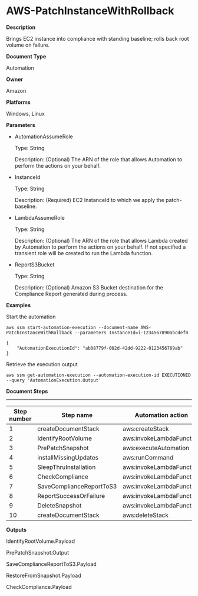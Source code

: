 # AWS\-PatchInstanceWithRollback<a name="automation-aws-patchinstancewithrollback"></a>

**Description**

Brings EC2 instance into compliance with standing baseline; rolls back root volume on failure\.

**Document Type**

Automation

**Owner**

Amazon

**Platforms**

Windows, Linux

**Parameters**
+ AutomationAssumeRole

  Type: String

  Description: \(Optional\) The ARN of the role that allows Automation to perform the actions on your behalf\.
+ InstanceId

  Type: String

  Description: \(Required\) EC2 InstanceId to which we apply the patch\-baseline\.
+ LambdaAssumeRole

  Type: String

  Description: \(Optional\) The ARN of the role that allows Lambda created by Automation to perform the actions on your behalf\. If not specified a transient role will be created to run the Lambda function\.
+ ReportS3Bucket

  Type: String

  Description: \(Optional\) Amazon S3 Bucket destination for the Compliance Report generated during process\.

**Examples**

Start the automation

```
aws ssm start-automation-execution --document-name AWS-PatchInstanceWithRollback --parameters InstanceId=i-1234567890abcdef0
```

```
{
    "AutomationExecutionId": "ab08779f-002d-42dd-9222-0123456789ab"
}
```

Retrieve the execution output

```
aws ssm get-automation-execution --automation-execution-id EXECUTIONID --query 'AutomationExecution.Output'
```

**Document Steps**


****  

| Step number | Step name | Automation action | 
| --- | --- | --- | 
|  1  |  createDocumentStack  |  aws:createStack  | 
|  2  |  IdentifyRootVolume  |  aws:invokeLambdaFunction  | 
|  3  |  PrePatchSnapshot  |  aws:executeAutomation  | 
|  4  |  installMissingUpdates  |  aws:runCommand  | 
|  5  |  SleepThruInstallation  |  aws:invokeLambdaFunction  | 
|  6  |  CheckCompliance  |  aws:invokeLambdaFunction  | 
|  7  |  SaveComplianceReportToS3  |  aws:invokeLambdaFunction  | 
|  8  |  ReportSuccessOrFailure  |  aws:invokeLambdaFunction  | 
|  9  |  DeleteSnapshot  |  aws:invokeLambdaFunction  | 
|  10  |  createDocumentStack  |  aws:deleteStack  | 

**Outputs**

IdentifyRootVolume\.Payload

PrePatchSnapshot\.Output

SaveComplianceReportToS3\.Payload

RestoreFromSnapshot\.Payload

CheckCompliance\.Payload